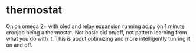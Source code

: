 # thermostat
Onion omega 2+ with oled and relay expansion running ac.py on 1 minute cronjob being a thermostat. Not basic old on/off, not pattern learning from what you do with it. This is about optimizing and more intelligently tunring it on and off.
